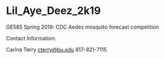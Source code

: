 # Lil_Aye_Deez_2k19
GE585 Spring 2019: CDC Aedes mosquito forecast competition

Contact Information:

Carina Terry
cterry@bu.edu
817-821-7115